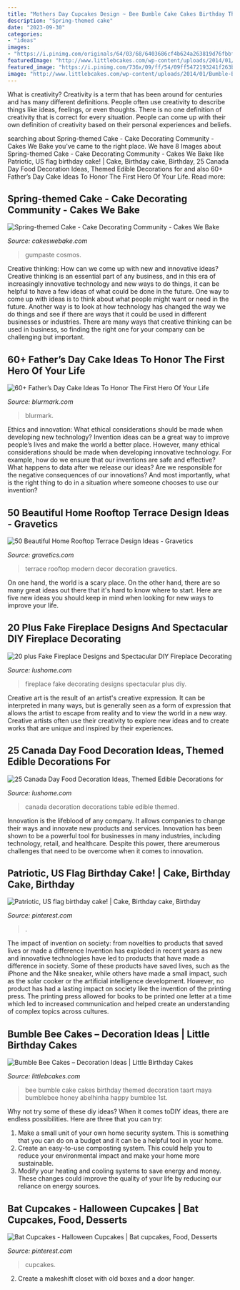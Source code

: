 ```yaml
---
title: "Mothers Day Cupcakes Design ~ Bee Bumble Cake Cakes Birthday Themed Decoration Taart Maya Bumblebee Honey Abelhinha Happy Bumblee 1st"
description: "Spring-themed cake"
date: "2023-09-30"
categories:
- "ideas"
images:
- "https://i.pinimg.com/originals/64/03/68/6403686cf4b624a263819d76fbbf42f7.jpg"
featuredImage: "http://www.littlebcakes.com/wp-content/uploads/2014/01/Bumble-Bee-Cake-764x1024.jpg"
featured_image: "https://i.pinimg.com/736x/09/ff/54/09ff5472193241f263b28953d6b8d889.jpg"
image: "http://www.littlebcakes.com/wp-content/uploads/2014/01/Bumble-Bee-Cake-764x1024.jpg"
---
```



What is creativity?
Creativity is a term that has been around for centuries and has many different definitions. People often use creativity to describe things like ideas, feelings, or even thoughts. There is no one definition of creativity that is correct for every situation. People can come up with their own definition of creativity based on their personal experiences and beliefs.

	

		
searching about Spring-themed Cake - Cake Decorating Community - Cakes We Bake you've came to the right place. We have 8 Images about Spring-themed Cake - Cake Decorating Community - Cakes We Bake like Patriotic, US flag birthday cake! | Cake, Birthday cake, Birthday, 25 Canada Day Food Decoration Ideas, Themed Edible Decorations for and also 60+ Father’s Day Cake Ideas To Honor The First Hero Of Your Life. Read more:
		
    
## Spring-themed Cake - Cake Decorating Community - Cakes We Bake

<img loading=lazy src="https://storage.ning.com/topology/rest/1.0/file/get/2683853327?profile=RESIZE_710x&amp;height=600" onerror="this.onerror=null;this.src='https://tse4.mm.bing.net/th?id=OIP.8Dn7H4dx5T_kyHG90YboVAHaLJ&amp;pid=15.1';" alt="Spring-themed Cake - Cake Decorating Community - Cakes We Bake">

_Source: cakeswebake.com_

>gumpaste cosmos. 

	

Creative thinking: How can we come up with new and innovative ideas?
Creative thinking is an essential part of any business, and in this era of increasingly innovative technology and new ways to do things, it can be helpful to have a few ideas of what could be done in the future. One way to come up with ideas is to think about what people might want or need in the future. Another way is to look at how technology has changed the way we do things and see if there are ways that it could be used in different businesses or industries. There are many ways that creative thinking can be used in business, so finding the right one for your company can be challenging but important.

    
## 60+ Father’s Day Cake Ideas To Honor The First Hero Of Your Life

<img loading=lazy src="https://www.blurmark.com/wp-content/uploads/2017/05/Fathers-Day-Cake.jpg" onerror="this.onerror=null;this.src='https://tse1.mm.bing.net/th?id=OIP.-naIHQJqIr04d1ISW1CgcgHaJ6&amp;pid=15.1';" alt="60+ Father’s Day Cake Ideas To Honor The First Hero Of Your Life">

_Source: blurmark.com_

>blurmark. 

	

Ethics and innovation: What ethical considerations should be made when developing new technology?
Invention ideas can be a great way to improve people’s lives and make the world a better place. However, many ethical considerations should be made when developing innovative technology. For example, how do we ensure that our inventions are safe and effective? What happens to data after we release our ideas? Are we responsible for the negative consequences of our innovations? And most importantly, what is the right thing to do in a situation where someone chooses to use our invention?

    
## 50 Beautiful Home Rooftop Terrace Design Ideas - Gravetics

<img loading=lazy src="https://www.gravetics.com/wp-content/uploads/2016/12/Decorating-ideas-for-innovative-design-modern-terrace.jpg" onerror="this.onerror=null;this.src='https://tse2.mm.bing.net/th?id=OIP.RnuK7uVdNfwSiwTP6L0oOgHaLJ&amp;pid=15.1';" alt="50 Beautiful Home Rooftop Terrace Design Ideas - Gravetics">

_Source: gravetics.com_

>terrace rooftop modern decor decoration gravetics. 

	

On one hand, the world is a scary place. On the other hand, there are so many great ideas out there that it's hard to know where to start. Here are five new ideas you should keep in mind when looking for new ways to improve your life.

    
## 20 Plus Fake Fireplace Designs And Spectacular DIY Fireplace Decorating

<img loading=lazy src="https://www.lushome.com/wp-content/uploads/2019/11/fake-fireplace-designs-decorating-ideas-12.jpg" onerror="this.onerror=null;this.src='https://tse1.mm.bing.net/th?id=OIP.ojBGijxm2v44YVMRu-iHDwAAAA&amp;pid=15.1';" alt="20 plus Fake Fireplace Designs and Spectacular DIY Fireplace Decorating">

_Source: lushome.com_

>fireplace fake decorating designs spectacular plus diy. 

	

Creative art is the result of an artist's creative expression. It can be interpreted in many ways, but is generally seen as a form of expression that allows the artist to escape from reality and to view the world in a new way. Creative artists often use their creativity to explore new ideas and to create works that are unique and inspired by their experiences.

    
## 25 Canada Day Food Decoration Ideas, Themed Edible Decorations For

<img loading=lazy src="https://www.lushome.com/wp-content/uploads/2013/06/canada-day-food-decoration-ideas-20.jpg" onerror="this.onerror=null;this.src='https://tse2.mm.bing.net/th?id=OIP.aQNwMae1ruIMjt59Tb-AugHaFL&amp;pid=15.1';" alt="25 Canada Day Food Decoration Ideas, Themed Edible Decorations for">

_Source: lushome.com_

>canada decoration decorations table edible themed. 

	

Innovation is the lifeblood of any company. It allows companies to change their ways and innovate new products and services. Innovation has been shown to be a powerful tool for businesses in many industries, including technology, retail, and healthcare. Despite this power, there areumerous challenges that need to be overcome when it comes to innovation.

    
## Patriotic, US Flag Birthday Cake! | Cake, Birthday Cake, Birthday

<img loading=lazy src="https://i.pinimg.com/originals/64/03/68/6403686cf4b624a263819d76fbbf42f7.jpg" onerror="this.onerror=null;this.src='https://tse1.mm.bing.net/th?id=OIP.lZjVwl5BkQSLlIsCCNo5XQHaJ7&amp;pid=15.1';" alt="Patriotic, US flag birthday cake! | Cake, Birthday cake, Birthday">

_Source: pinterest.com_

>. 

	

The impact of invention on society: from novelties to products that saved lives or made a difference
Invention has exploded in recent years as new and innovative technologies have led to products that have made a difference in society. Some of these products have saved lives, such as the iPhone and the Nike sneaker, while others have made a small impact, such as the solar cooker or the artificial intelligence development. However, no product has had a lasting impact on society like the invention of the printing press. The printing press allowed for books to be printed one letter at a time which led to increased communication and helped create an understanding of complex topics across cultures.

    
## Bumble Bee Cakes – Decoration Ideas | Little Birthday Cakes

<img loading=lazy src="http://www.littlebcakes.com/wp-content/uploads/2014/01/Bumble-Bee-Cake-764x1024.jpg" onerror="this.onerror=null;this.src='https://tse3.mm.bing.net/th?id=OIP.-OW96QyxNzMAYmaofbbSUQHaJ7&amp;pid=15.1';" alt="Bumble Bee Cakes – Decoration Ideas | Little Birthday Cakes">

_Source: littlebcakes.com_

>bee bumble cake cakes birthday themed decoration taart maya bumblebee honey abelhinha happy bumblee 1st. 

	

Why not try some of these diy ideas?
When it comes toDIY ideas, there are endless possibilities. Here are three that you can try: 
1) Make a small unit of your own home security system. This is something that you can do on a budget and it can be a helpful tool in your home.
2) Create an easy-to-use composting system. This could help you to reduce your environmental impact and make your home more sustainable.
3) Modify your heating and cooling systems to save energy and money. These changes could improve the quality of your life by reducing our reliance on energy sources.

    
## Bat Cupcakes - Halloween Cupcakes | Bat Cupcakes, Food, Desserts

<img loading=lazy src="https://i.pinimg.com/736x/09/ff/54/09ff5472193241f263b28953d6b8d889.jpg" onerror="this.onerror=null;this.src='https://tse2.mm.bing.net/th?id=OIP.Rv2Rg49fO8HxpOo4JtQlvQHaJ3&amp;pid=15.1';" alt="Bat Cupcakes - Halloween Cupcakes | Bat cupcakes, Food, Desserts">

_Source: pinterest.com_

>cupcakes. 

	

2. Create a makeshift closet with old boxes and a door hanger.


